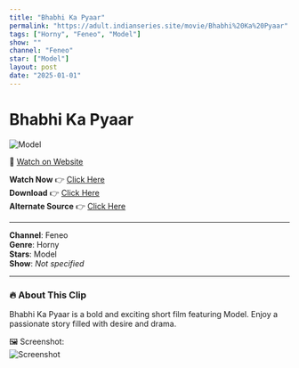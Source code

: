 ```yaml
---
title: "Bhabhi Ka Pyaar"
permalink: "https://adult.indianseries.site/movie/Bhabhi%20Ka%20Pyaar"
tags: ["Horny", "Feneo", "Model"]
show: ""
channel: "Feneo"
star: ["Model"]
layout: post
date: "2025-01-01"
---
```


# Bhabhi Ka Pyaar

![Model](https://shorts.desisins.com/wp-content/uploads/2024/09/Bhabhi-Ka-Pyaar-DesiSins.com_.jpg)

🔗 [Watch on Website](https://adult.indianseries.site/movie/Bhabhi%20Ka%20Pyaar)

**Watch Now** 👉 [Click Here](https://adult.indianseries.site/movie/Bhabhi%20Ka%20Pyaar)  
**Download** 👉 [Click Here](https://adult.indianseries.site/movie/Bhabhi%20Ka%20Pyaar)  
**Alternate Source** 👉 [Click Here](https://adult.indianseries.site/movie/Bhabhi%20Ka%20Pyaar)

---

**Channel**: Feneo  
**Genre**: Horny  
**Stars**: Model  
**Show**: *Not specified*

---

### 🔥 About This Clip

Bhabhi Ka Pyaar is a bold and exciting short film featuring Model. Enjoy a passionate story filled with desire and drama.
 
🖼️ Screenshot:  
![Screenshot](https://shorts.desisins.com/wp-content/uploads/2024/09/Bhabhi-Ka-Pyaar-DesiSins.com_.jpg)
